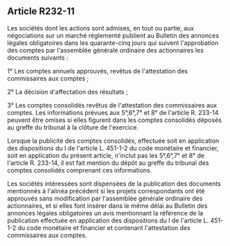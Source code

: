 Article R232-11
----
Les sociétés dont les actions sont admises, en tout ou partie, aux négociations
sur un marché réglementé publient au Bulletin des annonces légales obligatoires
dans les quarante-cinq jours qui suivent l'approbation des comptes par
l'assemblée générale ordinaire des actionnaires les documents suivants :

1° Les comptes annuels approuvés, revêtus de l'attestation des commissaires aux
comptes ;

2° La décision d'affectation des résultats ;

3° Les comptes consolidés revêtus de l'attestation des commissaires aux comptes.
Les informations prévues aux 5°,6°,7° et 8° de l'article R. 233-14 peuvent être
omises si elles figurent dans les comptes consolidés déposés au greffe du
tribunal à la clôture de l'exercice.

Lorsque la publicité des comptes consolidés, effectuée soit en application des
dispositions du I de l'article L. 451-1-2 du code monétaire et financier, soit
en application du présent article, n'inclut pas les 5°,6°,7° et 8° de l'article
R. 233-14, il est fait mention du dépôt au greffe du tribunal des comptes
consolidés comprenant ces informations.

Les sociétés intéressées sont dispensées de la publication des documents
mentionnés à l'alinéa précédent si les projets correspondants ont été approuvés
sans modification par l'assemblée générale ordinaire des actionnaires, et si
elles font insérer dans le même délai au Bulletin des annonces légales
obligatoires un avis mentionnant la référence de la publication effectuée en
application des dispositions du I de l'article L. 451-1-2 du code monétaire et
financier et contenant l'attestation des commissaires aux comptes.
